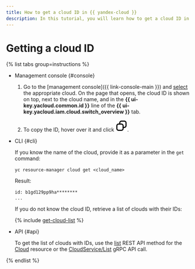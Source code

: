 ```yaml
---
title: How to get a cloud ID in {{ yandex-cloud }}
description: In this tutorial, you will learn how to get a cloud ID in {{ yandex-cloud }}.
---
```


# Getting a cloud ID

{% list tabs group=instructions %}

- Management console {#console}

  1. Go to the [management console]({{ link-console-main }}) and [select](switch-cloud.md) the appropriate cloud. On the page that opens, the cloud ID is shown on top, next to the cloud name, and in the **{{ ui-key.yacloud.common.id }}** line of the **{{ ui-key.yacloud.iam.cloud.switch_overview }}** tab.
 
  1. To copy the ID, hover over it and click ![image](../../../_assets/console-icons/copy.svg).

- CLI {#cli}

  If you know the name of the cloud, provide it as a parameter in the `get` command:

  ```
  yc resource-manager cloud get <cloud_name>
  ```
  Result:

  ```
  id: b1gd129pp9ha********
  ...
  ```

  If you do not know the cloud ID, retrieve a list of clouds with their IDs:

  {% include [get-cloud-list](../../../_includes/resource-manager/get-cloud-list.md) %}

- API {#api}

  To get the list of clouds with IDs, use the [list](../../api-ref/Cloud/list.md) REST API method for the [Cloud](../../api-ref/Cloud/index.md) resource or the [CloudService/List](../../api-ref/grpc/Cloud/list.md) gRPC API call.

{% endlist %}
